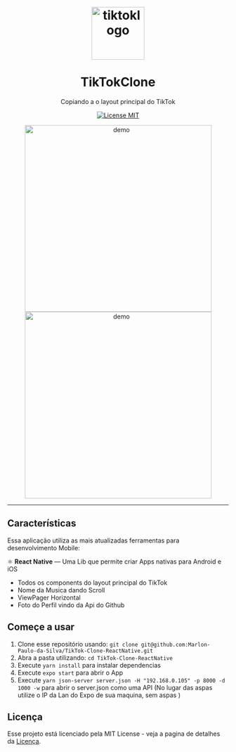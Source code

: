 <h1 align="center">
<br>
  <img src="https://github.com/Marlon-Paulo-da-Silva/TikTok-Clone-ReactNative/blob/master/assets/tiktoklogo.png" alt="tiktoklogo" width="120">
<br>
<br>
TikTokClone
</h1>

<p align="center">Copiando a o layout principal do TikTok</p>

<p align="center">
  <a href="https://opensource.org/licenses/MIT">
    <img src="https://img.shields.io/badge/License-MIT-blue.svg" alt="License MIT">
  </a>
</p>

<div align="center">
  <img align="center" src="https://github.com/Marlon-Paulo-da-Silva/TikTok-Clone-ReactNative/blob/master/tiktok.gif" alt="demo" height="425">
  <img align="center" src="https://github.com/Marlon-Paulo-da-Silva/TikTok-Clone-ReactNative/blob/master/tiktokfeed.gif" alt="demo" height="425">

</div>

<hr />

## Características

Essa aplicação utiliza as mais atualizadas ferramentas para desenvolvimento Mobile:

⚛️ **React Native** — Uma Lib que permite criar Apps nativas para Android e iOS

- Todos os components do layout principal do TikTok
- Nome da Musica dando Scroll
- ViewPager Horizontal
- Foto do Perfil vindo da Api do Github

## Começe a usar

1. Clone esse repositório usando: `git clone git@github.com:Marlon-Paulo-da-Silva/TikTok-Clone-ReactNative.git`
2. Abra a pasta utilizando: `cd TikTok-Clone-ReactNative`<br />
3. Execute `yarn install` para instalar dependencias<br />
4. Execute `expo start` para abrir o App
5. Execute `yarn json-server server.json -H "192.168.0.105" -p 8000 -d 1000 -w` para abrir o server.json como uma API (No lugar das aspas utilize o IP da Lan do Expo de sua maquina, sem aspas )

## Licença

Esse projeto está licenciado pela MIT License - veja a pagina de detalhes da [Licença](https://opensource.org/licenses/MIT).
